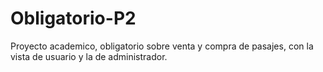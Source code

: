 # Obligatorio-P2
Proyecto academico, obligatorio sobre venta y compra de pasajes, con la vista de usuario y la de administrador.
